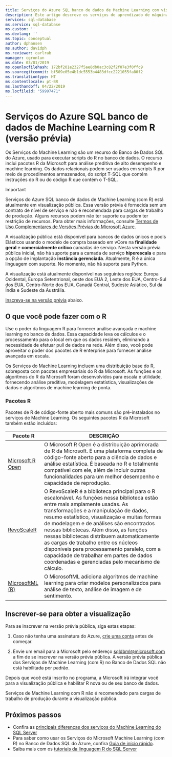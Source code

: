 ```yaml
---
title: Serviços do Azure SQL banco de dados de Machine Learning com visão geral do R (versão prévia)
description: Este artigo descreve os serviços de aprendizado de máquina do Azure SQL banco de dados (com R) e explica como ele funciona.
services: sql-database
ms.service: sql-database
ms.custom: ''
ms.devlang: ''
ms.topic: conceptual
author: dphansen
ms.author: davidph
ms.reviewer: carlrab
manager: cgronlun
ms.date: 03/01/2019
ms.openlocfilehash: 172bf201e2327f5ae8db0ac3c82f2f07e3f0ffc9
ms.sourcegitcommit: bf509e05e4b1dc5553b4483dfcc2221055fa80f2
ms.translationtype: HT
ms.contentlocale: pt-BR
ms.lasthandoff: 04/22/2019
ms.locfileid: "59997471"
---
```

# <a name="azure-sql-database-machine-learning-services-with-r-preview"></a>Serviços do Azure SQL banco de dados de Machine Learning com R (versão prévia)

Os Serviços do Machine Learning são um recurso do Banco de Dados SQL do Azure, usado para executar scripts do R no banco de dados. O recurso inclui pacotes R da Microsoft para análise preditiva de alto desempenho e machine learning. Os dados relacionais podem ser usados em scripts R por meio de procedimentos armazenados, do script T-SQL que contém instruções do R ou do código R que contém o T-SQL.

> [!IMPORTANT]
> Serviços do Azure SQL banco de dados de Machine Learning (com R) está atualmente em visualização pública.
> Essa versão prévia é fornecida sem um contrato de nível de serviço e não é recomendada para cargas de trabalho de produção. Alguns recursos podem não ter suporte ou podem ter restrição de recursos.
> Para obter mais informações, consulte [Termos de Uso Complementares de Versões Prévias do Microsoft Azure](https://azure.microsoft.com/support/legal/preview-supplemental-terms/).
>
> A visualização pública está disponível para bancos de dados únicos e pools Elásticos usando o modelo de compra baseado em vCore na **finalidade geral** e **comercialmente crítico** camadas de serviço. Nesta versão prévia pública inicial, não há suporte para a camada de serviço **hiperescala** e para a opção de implantação **instância gerenciada**. Atualmente, R é a única linguagem com suporte. No momento, não há suporte para Python.
>
> A visualização está atualmente disponível nas seguintes regiões: Europa Ocidental, Europa Setentrional, oeste dos EUA 2, Leste dos EUA, Centro-Sul dos EUA, Centro-Norte dos EUA, Canadá Central, Sudeste Asiático, Sul da Índia e Sudeste da Austrália.
>
> [Inscreva-se na versão prévia](#signup) abaixo.

## <a name="what-you-can-do-with-r"></a>O que você pode fazer com o R

Use o poder da linguagem R para fornecer análise avançada e machine learning no banco de dados. Essa capacidade leva os cálculos e o processamento para o local em que os dados residem, eliminando a necessidade de efetuar pull de dados na rede. Além disso, você pode aproveitar o poder dos pacotes de R enterprise para fornecer análise avançada em escala.

Os Serviços do Machine Learning incluem uma distribuição base do R, sobreposta com pacotes empresariais do R da Microsoft. As funções e os algoritmos do R da Microsoft foram desenvolvidos para escala e utilidade, fornecendo análise preditiva, modelagem estatística, visualizações de dados e algoritmos de machine learning de ponta.

### <a name="r-packages"></a>Pacotes R

Pacotes de R de código-fonte aberto mais comuns são pré-instalados no serviços de Machine Learning. Os seguintes pacotes R da Microsoft também estão incluídos:

| Pacote R | DESCRIÇÃO|
|-|-|
| [Microsoft R Open](https://mran.microsoft.com/rro) | O Microsoft R Open é a distribuição aprimorada de R da Microsoft. É uma plataforma completa de código-fonte aberto para a ciência de dados e análise estatística. É baseada no R e totalmente compatível com ele, além de incluir outras funcionalidades para um melhor desempenho e capacidade de reprodução. |
| [RevoScaleR](https://docs.microsoft.com/sql/advanced-analytics/r/ref-r-revoscaler) | O RevoScaleR é a biblioteca principal para o R escalonável. As funções nessa biblioteca estão entre mais amplamente usadas. As transformações e a manipulação de dados, resumo estatístico, visualização e muitas formas de modelagem e de análises são encontrados nessas bibliotecas. Além disso, as funções nessas bibliotecas distribuem automaticamente as cargas de trabalho entre os núcleos disponíveis para processamento paralelo, com a capacidade de trabalhar em partes de dados coordenadas e gerenciadas pelo mecanismo de cálculo. |
| [MicrosoftML (R)](https://docs.microsoft.com/sql/advanced-analytics/r/ref-r-microsoftml) | O MicrosoftML adiciona algoritmos de machine learning para criar modelos personalizados para análise de texto, análise de imagem e de sentimento. |

<!-- Add this back when the new package-related article is written
In addition to the pre-installed packages, you can [install additional packages](sql-database-quickstart-r-create-script.md#add-a-package).
-->

<a name="signup"></a>

## <a name="sign-up-for-the-preview"></a>Inscrever-se para obter a visualização

Para se inscrever na versão prévia pública, siga estas etapas:

1. Caso não tenha uma assinatura do Azure, [crie uma conta](https://azure.microsoft.com/free/) antes de começar.

2. Envie um email para a Microsoft pelo endereço [sqldbml@microsoft.com](mailto:sqldbml@microsoft.com) a fim de se inscrever na versão prévia pública. A versão prévia pública dos Serviços de Machine Learning (com R) no Banco de Dados SQL não está habilitada por padrão.

Depois que você está inscrito no programa, a Microsoft irá integrar você para a visualização pública e habilitar R nova ou de seu banco de dados.

Serviços de Machine Learning com R não é recomendado para cargas de trabalho de produção durante a visualização pública.

## <a name="next-steps"></a>Próximos passos

- Confira as [principais diferenças dos serviços do Machine Learning do SQL Server](sql-database-machine-learning-services-differences.md)
- Para saber como usar os Serviços do Microsoft Machine Learning (com R) no Banco de Dados SQL do Azure, confira [Guia de início rápido](sql-database-connect-query-r.md).
- Saiba mais com os [tutoriais da linguagem R do SQL Server](https://docs.microsoft.com/sql/advanced-analytics/tutorials/sql-server-r-tutorials)

